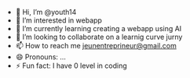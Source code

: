 - 👋 Hi, I’m @youth14
- 👀 I’m interested in webapp
- 🌱 I’m currently learning creating a webapp using AI
- 💞️ I’m looking to collaborate on a learnig curve jurny
- 📫 How to reach me jeunentreprineur@gmail.com
- 😄 Pronouns: ...
- ⚡ Fun fact: I have 0 level in coding

<!---
youth14/youth14 is a ✨ special ✨ repository because its `README.md` (this file) appears on your GitHub profile.
You can click the Preview link to take a look at your changes.
--->
